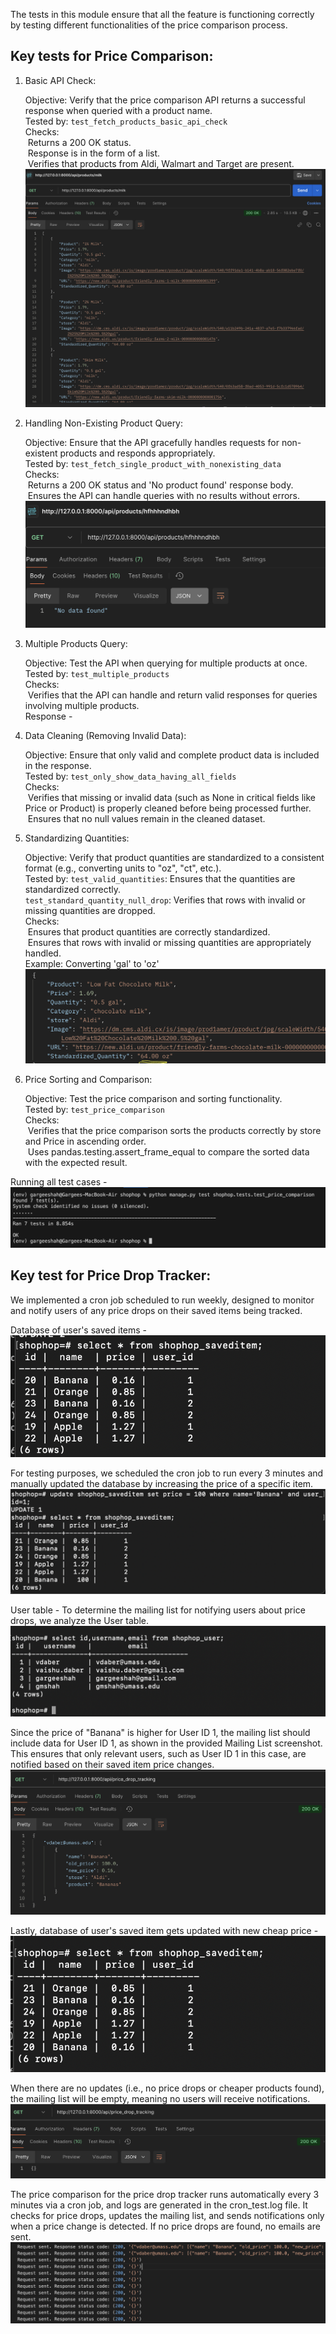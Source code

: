 The tests in this module ensure that all the feature is functioning correctly by testing different functionalities of the price comparison process.

## Key tests for Price Comparison:
1. Basic API Check:

    Objective: Verify that the price comparison API returns a successful response when queried with a product name.  
    Tested by: `test_fetch_products_basic_api_check`  
    Checks:  
    &nbsp;Returns a 200 OK status.  
    &nbsp;Response is in the form of a list.  
    &nbsp;Verifies that products from Aldi, Walmart and Target are present.
    ![Product Screenshot](../../../../images/apitesting.png)


2. Handling Non-Existing Product Query:

    Objective: Ensure that the API gracefully handles requests for non-existent products and responds appropriately.  
    Tested by: `test_fetch_single_product_with_nonexisting_data`  
    Checks:  
    &nbsp;Returns a 200 OK status and 'No product found' response body.  
    &nbsp;Ensures the API can handle queries with no results without errors.
    ![Product Screenshot](../../../../images/nodata.png)

3. Multiple Products Query:

    Objective: Test the API when querying for multiple products at once.  
    Tested by: `test_multiple_products`  
    Checks:  
    &nbsp;Verifies that the API can handle and return valid responses for queries involving multiple products.  
    Response -
   
4. Data Cleaning (Removing Invalid Data):  
    
    Objective: Ensure that only valid and complete product data is included in the response.  
    Tested by: `test_only_show_data_having_all_fields`  
    Checks:  
    &nbsp;Verifies that missing or invalid data (such as None in critical fields like Price or Product) is properly cleaned before being processed further.  
    &nbsp;Ensures that no null values remain in the cleaned dataset.

5. Standardizing Quantities:  
    
    Objective: Verify that product quantities are standardized to a consistent format (e.g., converting units to "oz", "ct", etc.).  
    Tested by: `test_valid_quantities`: Ensures that the quantities are standardized correctly.  
    `test_standard_quantity_null_drop`: Verifies that rows with invalid or missing quantities are dropped.  
    Checks:  
    &nbsp;Ensures that product quantities are correctly standardized.  
    &nbsp;Ensures that rows with invalid or missing quantities are appropriately handled.  
    Example: Converting 'gal' to 'oz'  
    ![Product Screenshot](../../../../images/quantity.png)

6. Price Sorting and Comparison:

    Objective: Test the price comparison and sorting functionality.  
    Tested by: `test_price_comparison`  
    Checks:  
    &nbsp;Verifies that the price comparison sorts the products correctly by store and Price in ascending order.    
    &nbsp;Uses pandas.testing.assert_frame_equal to compare the sorted data with the expected result.

Running all test cases -
![Product Screenshot](../../../../images/all_tests.png)


## Key test for Price Drop Tracker:  
We implemented a cron job scheduled to run weekly, designed to monitor and notify users of any price drops on their saved items being tracked.  

Database of user's saved items -   
![Product Screenshot](../../../../images/BeforeSaveItem.png)    

For testing purposes, we scheduled the cron job to run every 3 minutes and manually updated the database by increasing the price of a specific item.  
![Product Screenshot](../../../../images/UpdateSaveItem.png)  

User table - To determine the mailing list for notifying users about price drops, we analyze the User table.  
![Product Screenshot](../../../../images/user.png)  

Since the price of "Banana" is higher for User ID 1, the mailing list should include data for User ID 1, as shown in the provided Mailing List screenshot. This ensures that only relevant users, such as User ID 1 in this case, are notified based on their saved item price changes. 
![Product Screenshot](../../../../images/UserSendEmail.png)  

Lastly, database of user's saved item gets updated with new cheap price -  
![Product Screenshot](../../../../images/UpdatelowestPrice.png)  

When there are no updates (i.e., no price drops or cheaper products found), the mailing list will be empty, meaning no users will receive notifications.  
![Product Screenshot](../../../../images/empty.png)  

The price comparison for the price drop tracker runs automatically every 3 minutes via a cron job, and logs are generated in the cron_test.log file. It checks for price drops, updates the mailing list, and sends notifications only when a price change is detected. If no price drops are found, no emails are sent.  
![Product Screenshot](../../../../images/logfile.png)  
